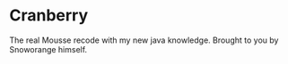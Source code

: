 # Cranberry
The real Mousse recode with my new java knowledge. Brought to you by Snoworange himself.
